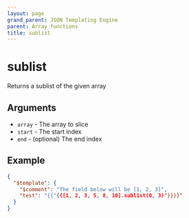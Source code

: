 ```yaml
---
layout: page
grand_parent: JSON Templating Engine
parent: Array functions
title: sublist
---
```


# sublist

Returns a sublist of the given array
## Arguments

- `array` - The array to slice
- `start` - The start index
- `end` - (optional) The end index

## Example

```json
{
  "$template": {
	"$comment": "The field below will be [1, 2, 3]",
	"test": "{{"{{[1, 2, 3, 5, 8, 10].sublist(0, 3)"}}}}"
  }
}
```
